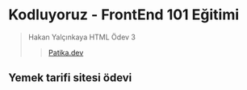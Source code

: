 # Kodluyoruz - FrontEnd 101 Eğitimi

> Hakan Yalçınkaya HTML Ödev 3
>
> > [Patika.dev](https://app.patika.dev/moduller/html/odev2/)

## Yemek tarifi sitesi ödevi

